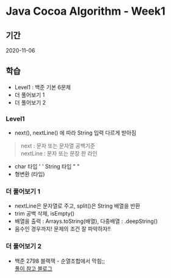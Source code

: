 # Java Cocoa Algorithm - Week1

## 기간
2020-11-06

## 학습

- Level1 : 백준 기본 6문제
- 더 풀어보기 1 
- 더 풀어보기 2


### Level1
- next(), nextLine() 에 따라 String 입력 다르게 받아짐
> next : 문자 또는 문자열 공백기준   
> nextLine : 문자 또는 문장 한 라인 
- char 타입 ' ' String 타입 " "
- 형변환 (타입)

### 더 풀어보기 1
- nextLine은 문자열로 주고, split()은 String 배열을 반환
- trim 공백 삭제, isEmpty()
- 배열을 출력 : Arrays.toString(배열), 다중배열 : .deepString()
- 음수인 경우까지! 문제의 조건 잘 파악하자!!

### 더 풀어보기 2
- 백준 2798 블랙잭 - 순열조합에서 막힘;;   
[풀이 참고 블로그](https://st-lab.tistory.com/97)